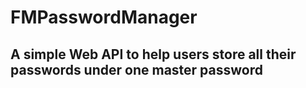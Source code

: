 # FMPasswordManager

## A simple Web API to help users store all their passwords under one master password
